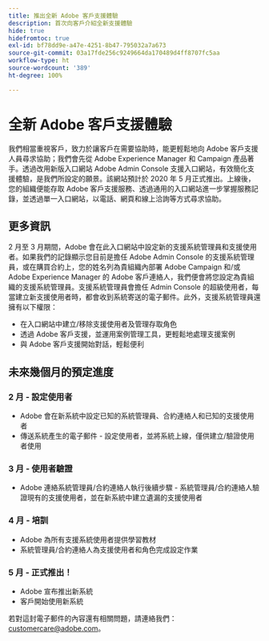 ```yaml
---
title: 推出全新 Adobe 客戶支援體驗
description: 首次向客戶介紹全新支援體驗
hide: true
hidefromtoc: true
exl-id: bf78dd9e-a47e-4251-8b47-795032a7a673
source-git-commit: 03a17fde256c9249664da170489d4ff8707fc5aa
workflow-type: ht
source-wordcount: '389'
ht-degree: 100%

---
```


# 全新 Adobe 客戶支援體驗

我們相當重視客戶，致力於讓客戶在需要協助時，能更輕鬆地向 Adobe 客戶支援人員尋求協助；我們會先從 Adobe Experience Manager 和 Campaign 產品著手。透過改用新版入口網站 Adobe Admin Console 支援入口網站，有效簡化支援體驗，是我們所設定的願景。該網站預計於 2020 年 5 月正式推出。上線後，您的組織便能存取 Adobe 客戶支援服務、透過通用的入口網站進一步掌握服務記錄，並透過單一入口網站，以電話、網頁和線上洽詢等方式尋求協助。

## 更多資訊

2 月至 3 月期間，Adobe 會在此入口網站中設定新的支援系統管理員和支援使用者。如果我們的記錄顯示您目前是擔任 Adobe Admin Console 的支援系統管理員，或在購買合約上，您的姓名列為貴組織內部署 Adobe Campaign 和/或 Adobe Experience Manager 的 Adobe 客戶連絡人，我們便會將您設定為貴組織的支援系統管理員。支援系統管理員會擔任 Admin Console 的超級使用者，每當建立新支援使用者時，都會收到系統寄送的電子郵件。此外，支援系統管理員還擁有以下權限：

* 在入口網站中建立/移除支援使用者及管理存取角色
* 透過 Adobe 客戶支援，並運用案例管理工具，更輕鬆地處理支援案例
* 與 Adobe 客戶支援開始對話，輕鬆便利

## 未來幾個月的預定進度

### 2 月 - 設定使用者

* Adobe 會在新系統中設定已知的系統管理員、合約連絡人和已知的支援使用者
* 傳送系統產生的電子郵件 - 設定使用者，並將系統上線，僅供建立/驗證使用者使用


### 3 月 - 使用者驗證

* Adobe 連絡系統管理員/合約連絡人執行後續步驟 - 系統管理員/合約連絡人驗證現有的支援使用者，並在新系統中建立遺漏的支援使用者

### 4 月 - 培訓

* Adobe 為所有支援系統使用者提供學習教材
* 系統管理員/合約連絡人為支援使用者和角色完成設定作業

### 5 月 - 正式推出！

* Adobe 宣布推出新系統
* 客戶開始使用新系統

若對這封電子郵件的內容還有相關問題，請連絡我們：[customercare@adobe.com](mailto:customercare@adobe.com)。
